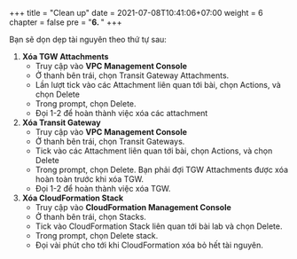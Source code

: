 +++
title = "Clean up"
date = 2021-07-08T10:41:06+07:00
weight = 6
chapter = false
pre = "<b>6. </b>"
+++

Bạn sẽ dọn dẹp tài nguyên theo thứ tự sau:
1. **Xóa TGW Attachments**
    - Truy cập vào **VPC Management Console**
    - Ở thanh bên trái, chọn Transit Gateway Attachments.
    - Lần lượt tick vào các Attachment liên quan tới bài, chọn Actions, và chọn Delete
    - Trong prompt, chọn Delete.
    - Đọi 1-2 để hoàn thành việc xóa các attachment
2. **Xóa Transit Gateway**
    - Truy cập vào **VPC Management Console**
    - Ở thanh bên trái, chọn Transit Gateways.
    - Tick vào các Attachment liên quan tới bài, chọn Actions, và chọn Delete
    - Trong prompt, chọn Delete. Bạn phải đợi TGW Attachments được xóa hoàn toàn trước khi xóa TGW.
    - Đọi 1-2 để hoàn thành việc xóa TGW.
3. **Xóa CloudFormation Stack**
    - Truy cập vào **CloudFormation Management Console**
    - Ở thanh bên trái, chọn Stacks.
    - Tick vào CloudFormation Stack liên quan tới bài lab và chọn Delete.
    - Trong prompt, chọn Delete stack.
    - Đọi vài phút cho tới khi CloudFormation xóa bỏ hết tài nguyên.

